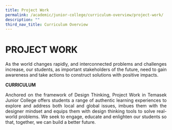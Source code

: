 ```yaml
---
title: Project Work
permalink: /academic/junior-college/curriculum-overview/project-work/
description: ""
third_nav_title: Curriculum Overview
---
```

# PROJECT WORK

<p style="text-align: justify;">As the world changes rapidly, and interconnected problems and challenges increase, our students, as important stakeholders of the future, need to gain awareness and take actions to construct solutions with positive impacts.</p>

**CURRICULUM**

<p style="text-align: justify;">Anchored on the framework of Design Thinking, Project Work in Temasek Junior College offers students a range of authentic learning experiences to explore and address both local and global issues, imbues them with the designer mindset and equips them with design thinking tools to solve real-world problems. We seek to engage, educate and enlighten our students so that, together, we can build a better future.</p>